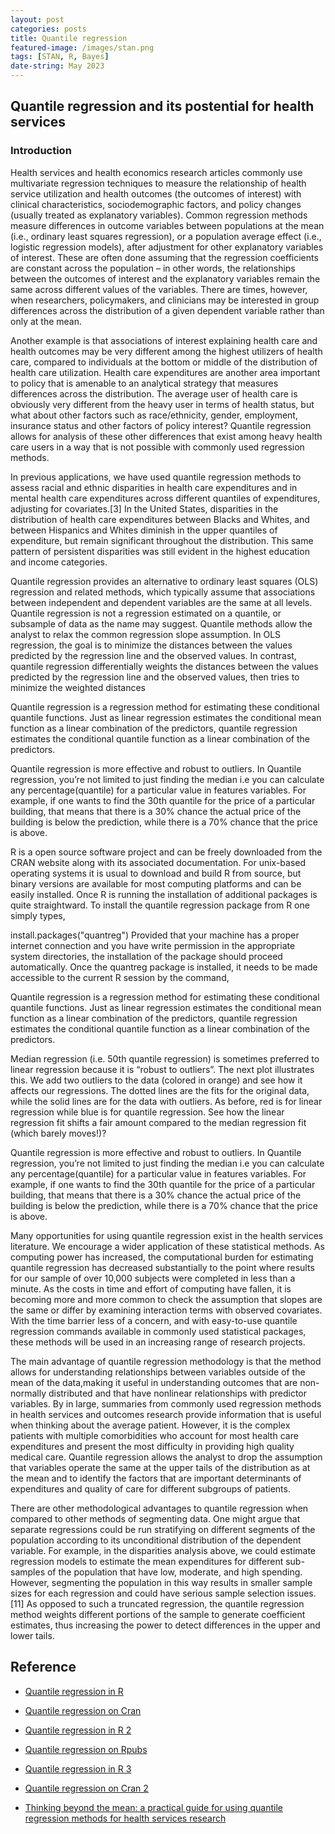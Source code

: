```yaml
---
layout: post
categories: posts
title: Quantile regression
featured-image: /images/stan.png
tags: [STAN, R, Bayes]
date-string: May 2023
---
```

## Quantile regression and its postential for health services

### Introduction

Health services and health economics research articles commonly use multivariate regression techniques to measure the relationship of health service utilization and health outcomes (the outcomes of interest) with clinical characteristics, sociodemographic factors, and policy changes (usually treated as explanatory variables). Common regression methods measure differences in outcome variables between populations at the mean (i.e., ordinary least squares regression), or a population average effect (i.e., logistic regression models), after adjustment for other explanatory variables of interest. These are often done assuming that the regression coefficients are constant across the population – in other words, the relationships between the outcomes of interest and the explanatory variables remain the same across different values of the variables. There are times, however, when researchers, policymakers, and clinicians may be interested in group differences across the distribution of a given dependent variable rather than only at the mean.

Another example is that associations of interest explaining health care and health outcomes may be very different among the highest utilizers of health care, compared to individuals at the bottom or middle of the distribution of health care utilization. Health care expenditures are another area important to policy that is amenable to an analytical strategy that measures differences across the distribution. The average user of health care is obviously very different from the heavy user in terms of health status, but what about other factors such as race/ethnicity, gender, employment, insurance status and other factors of policy interest? Quantile regression allows for analysis of these other differences that exist among heavy health care users in a way that is not possible with commonly used regression methods.

In previous applications, we have used quantile regression methods to assess racial and ethnic disparities in health care expenditures and in mental health care expenditures across different quantiles of expenditures, adjusting for covariates.[3] In the United States, disparities in the distribution of health care expenditures between Blacks and Whites, and between Hispanics and Whites diminish in the upper quantiles of expenditure, but remain significant throughout the distribution. This same pattern of persistent disparities was still evident in the highest education and income categories.


Quantile regression provides an alternative to ordinary least squares (OLS) regression and related methods, which typically assume that associations between independent and dependent variables are the same at all levels. Quantile regression is not a regression estimated on a quantile, or subsample of data as the name may suggest. Quantile methods allow the analyst to relax the common regression slope assumption. In OLS regression, the goal is to minimize the distances between the values predicted by the regression line and the observed values. In contrast, quantile regression differentially weights the distances between the values predicted by the regression line and the observed values, then tries to minimize the weighted distances

Quantile regression is a regression method for estimating these conditional quantile functions. Just as linear regression estimates the conditional mean function as a linear combination of the predictors, quantile regression estimates the conditional quantile function as a linear combination of the predictors.

Quantile regression is more effective and robust to outliers. In Quantile regression, you’re not limited to just finding the median i.e you can calculate any percentage(quantile) for a particular value in features variables. For example, if one wants to find the 30th quantile for the price of a particular building, that means that there is a 30% chance the actual price of the building is below the prediction, while there is a 70% chance that the price is above.

R is a open source software project and can be freely downloaded from the CRAN website along with its associated documentation. For unix-based operating systems it is usual to download and build R from source, but binary versions are available for most computing platforms and can be easily installed. Once R is running the installation of additional packages is quite straightward. To install the quantile regression package from R one simply types, 

install.packages("quantreg") Provided that your machine has a proper internet connection and you have write permission in the appropriate system directories, the installation of the package should proceed automatically. Once the quantreg package is installed, it needs to be made accessible to the current R session by the command,

Quantile regression is a regression method for estimating these conditional quantile functions. Just as linear regression estimates the conditional mean function as a linear combination of the predictors, quantile regression estimates the conditional quantile function as a linear combination of the predictors.

Median regression (i.e. 50th quantile regression) is sometimes preferred to linear regression because it is “robust to outliers”. The next plot illustrates this. We add two outliers to the data (colored in orange) and see how it affects our regressions. The dotted lines are the fits for the original data, while the solid lines are for the data with outliers. As before, red is for linear regression while blue is for quantile regression. See how the linear regression fit shifts a fair amount compared to the median regression fit (which barely moves!)?

Quantile regression is more effective and robust to outliers. In Quantile regression, you’re not limited to just finding the median i.e you can calculate any percentage(quantile) for a particular value in features variables. For example, if one wants to find the 30th quantile for the price of a particular building, that means that there is a 30% chance the actual price of the building is below the prediction, while there is a 70% chance that the price is above.


Many opportunities for using quantile regression exist in the health services literature. We encourage a wider application of these statistical methods. As computing power has increased, the computational burden for estimating quantile regression has decreased substantially to the point where results for our sample of over 10,000 subjects were completed in less than a minute. As the costs in time and effort of computing have fallen, it is becoming more and more common to check the assumption that slopes are the same or differ by examining interaction terms with observed covariates. With the time barrier less of a concern, and with easy-to-use quantile regression commands available in commonly used statistical packages, these methods will be used in an increasing range of research projects.

The main advantage of quantile regression methodology is that the method allows for understanding relationships between variables outside of the mean of the data,making it useful in understanding outcomes that are non-normally distributed and that have nonlinear relationships with predictor variables. By in large, summaries from commonly used regression methods in health services and outcomes research provide information that is useful when thinking about the average patient. However, it is the complex patients with multiple comorbidities who account for most health care expenditures and present the most difficulty in providing high quality medical care. Quantile regression allows the analyst to drop the assumption that variables operate the same at the upper tails of the distribution as at the mean and to identify the factors that are important determinants of expenditures and quality of care for different subgroups of patients.

There are other methodological advantages to quantile regression when compared to other methods of segmenting data. One might argue that separate regressions could be run stratifying on different segments of the population according to its unconditional distribution of the dependent variable. For example, in the disparities analysis above, we could estimate regression models to estimate the mean expenditures for different sub-samples of the population that have low, moderate, and high spending. However, segmenting the population in this way results in smaller sample sizes for each regression and could have serious sample selection issues.[11] As opposed to such a truncated regression, the quantile regression method weights different portions of the sample to generate coefficient estimates, thus increasing the power to detect differences in the upper and lower tails.

## Reference

+ [Quantile regression in R](https://www.statology.org/quantile-regression-in-r/)

+ [Quantile regression on Cran](https://cran.r-project.org/web/packages/quantreg/vignettes/rq.pdf)

+ [Quantile regression in R 2](https://www.r-bloggers.com/2019/01/quantile-regression-in-r-2/)

+ [Quantile regression on Rpubs](https://rpubs.com/ibn_abdullah/rquantile)

+ [Quantile regression in R 3](https://www.geeksforgeeks.org/quantile-regression-in-r-programming/)

+ [Quantile regression on Cran 2](https://search.r-project.org/CRAN/refmans/lqr/html/loglqr.html)

+ [Thinking beyond the mean: a practical guide for using quantile regression methods for health services research](https://www.ncbi.nlm.nih.gov/pmc/articles/PMC4054530/)

